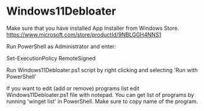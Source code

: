 # Windows11Debloater

Make sure that you have installed App Installer from Windows Store. https://www.microsoft.com/store/productId/9NBLGGH4NNS1

Run PowerShell as Administrator and enter:

Set-ExecutionPolicy RemoteSigned

Run Windows11Debloater.ps1 script by right clicking and selecting 'Run with PowerShell'

If you want to edit (add or remove) programs list edit Windows11Debloater.ps1 file with notepad.
You can get list of programs by running 'winget list' in PowerShell. Make sure to copy name of the program.
